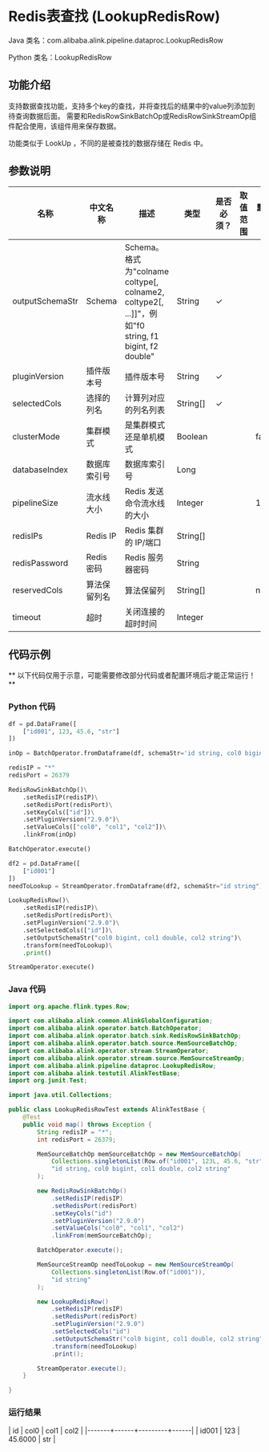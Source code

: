 # Redis表查找 (LookupRedisRow)
Java 类名：com.alibaba.alink.pipeline.dataproc.LookupRedisRow

Python 类名：LookupRedisRow


## 功能介绍
支持数据查找功能，支持多个key的查找，并将查找后的结果中的value列添加到待查询数据后面。
需要和RedisRowSinkBatchOp或RedisRowSinkStreamOp组件配合使用，该组件用来保存数据。

功能类似于 LookUp ，不同的是被查找的数据存储在 Redis 中。

## 参数说明

| 名称 | 中文名称 | 描述 | 类型 | 是否必须？ | 取值范围 | 默认值 |
| --- | --- | --- | --- | --- | --- | --- |
| outputSchemaStr | Schema | Schema。格式为"colname coltype[, colname2, coltype2[, ...]]"，例如"f0 string, f1 bigint, f2 double" | String | ✓ |  |  |
| pluginVersion | 插件版本号 | 插件版本号 | String | ✓ |  |  |
| selectedCols | 选择的列名 | 计算列对应的列名列表 | String[] | ✓ |  |  |
| clusterMode | 集群模式 | 是集群模式还是单机模式 | Boolean |  |  | false |
| databaseIndex | 数据库索引号 | 数据库索引号 | Long |  |  |  |
| pipelineSize | 流水线大小 | Redis 发送命令流水线的大小 | Integer |  |  | 1 |
| redisIPs | Redis IP | Redis 集群的 IP/端口 | String[] |  |  |  |
| redisPassword | Redis 密码 | Redis 服务器密码 | String |  |  |  |
| reservedCols | 算法保留列名 | 算法保留列 | String[] |  |  | null |
| timeout | 超时 | 关闭连接的超时时间 | Integer |  |  |  |


## 代码示例

** 以下代码仅用于示意，可能需要修改部分代码或者配置环境后才能正常运行！**

### Python 代码
```python
df = pd.DataFrame([
    ["id001", 123, 45.6, "str"]
])

inOp = BatchOperator.fromDataframe(df, schemaStr='id string, col0 bigint, col1 double, col2 string')

redisIP = "*"
redisPort = 26379

RedisRowSinkBatchOp()\
	.setRedisIP(redisIP)\
	.setRedisPort(redisPort)\
	.setKeyCols(["id"])\
	.setPluginVersion("2.9.0")\
	.setValueCols(["col0", "col1", "col2"])\
	.linkFrom(inOp)

BatchOperator.execute()

df2 = pd.DataFrame([
    ["id001"]
])
needToLookup = StreamOperator.fromDataframe(df2, schemaStr="id string")

LookupRedisRow()\
	.setRedisIP(redisIP)\
	.setRedisPort(redisPort)\
	.setPluginVersion("2.9.0")\
	.setSelectedCols(["id"])\
	.setOutputSchemaStr("col0 bigint, col1 double, col2 string")\
	.transform(needToLookup)\
	.print()

StreamOperator.execute()
```
### Java 代码
```java
import org.apache.flink.types.Row;

import com.alibaba.alink.common.AlinkGlobalConfiguration;
import com.alibaba.alink.operator.batch.BatchOperator;
import com.alibaba.alink.operator.batch.sink.RedisRowSinkBatchOp;
import com.alibaba.alink.operator.batch.source.MemSourceBatchOp;
import com.alibaba.alink.operator.stream.StreamOperator;
import com.alibaba.alink.operator.stream.source.MemSourceStreamOp;
import com.alibaba.alink.pipeline.dataproc.LookupRedisRow;
import com.alibaba.alink.testutil.AlinkTestBase;
import org.junit.Test;

import java.util.Collections;

public class LookupRedisRowTest extends AlinkTestBase {
	@Test
	public void map() throws Exception {
		String redisIP = "*";
		int redisPort = 26379;

		MemSourceBatchOp memSourceBatchOp = new MemSourceBatchOp(
			Collections.singletonList(Row.of("id001", 123L, 45.6, "str")),
			"id string, col0 bigint, col1 double, col2 string"
		);

		new RedisRowSinkBatchOp()
			.setRedisIP(redisIP)
			.setRedisPort(redisPort)
			.setKeyCols("id")
			.setPluginVersion("2.9.0")
			.setValueCols("col0", "col1", "col2")
			.linkFrom(memSourceBatchOp);

		BatchOperator.execute();

		MemSourceStreamOp needToLookup = new MemSourceStreamOp(
			Collections.singletonList(Row.of("id001")),
			"id string"
		);

		new LookupRedisRow()
			.setRedisIP(redisIP)
			.setRedisPort(redisPort)
			.setPluginVersion("2.9.0")
			.setSelectedCols("id")
			.setOutputSchemaStr("col0 bigint, col1 double, col2 string")
			.transform(needToLookup)
			.print();

		StreamOperator.execute();
	}

}
```

### 运行结果
| id    | col0 |    col1 | col2 |
|-------+------+---------+------|
| id001 |  123 | 45.6000 | str  |
